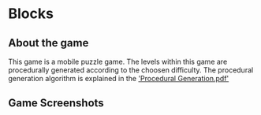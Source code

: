 # Blocks

## About the game
This game is a mobile puzzle game. The levels within this game are procedurally generated according to the choosen difficulty. The procedural generation algorithm is explained in the ['Procedural Generation.pdf'](https://github.com/yilserkan/Blocks/blob/main/Procedural%20Generation.pdf)


## Game Screenshots
